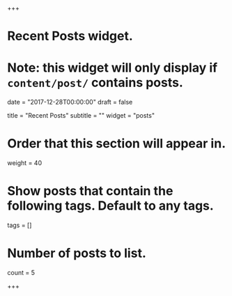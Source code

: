 +++
# Recent Posts widget.
# Note: this widget will only display if `content/post/` contains posts.

date = "2017-12-28T00:00:00"
draft = false

title = "Recent Posts"
subtitle = ""
widget = "posts"

# Order that this section will appear in.
weight = 40

# Show posts that contain the following tags. Default to any tags.
tags = []

# Number of posts to list.
count = 5

+++

